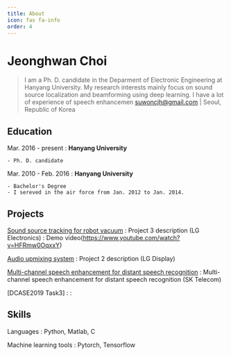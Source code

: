 ```yaml
---
title: About
icon: fas fa-info
order: 4
---
```


Jeonghwan Choi
===========
> I am a Ph. D. candidate in the Deparment of Electronic Engineering at Hanyang University.
> My research interests mainly focus on sound source localization and beamforming using deep learning.
> I have a lot of experience of speech enhancemen
> [suwoncjh@gmail.com](mailto:suwoncjh@gmail.com) |
> Seoul, Republic of Korea

Education
---------
Mar. 2016 - present
:   **Hanyang University**

    - Ph. D. candidate
	
Mar. 2010 - Feb. 2016
:   **Hanyang University**

    - Bachelor's Degree
	- I sereved in the air force from Jan. 2012 to Jan. 2014.

Projects
-----------------

[Sound source tracking for robot vacuum](https://github.com/username/project3)
: Project 3 description (LG Electronics)
: Demo video(https://www.youtube.com/watch?v=HFRmw0OqxxY)

[Audio upmixing system](https://github.com/username/project2)
:   Project 2 description (LG Display)

[Multi-channel speech enhancement for distant speech recognition](https://github.com/username/project1)
: Multi-channel speech enhancement for distant speech recognition  (SK Telecom)

[DCASE2019 Task3]
: 
: 

Skills
------

Languages
:   Python, Matlab, C

Machine learning tools
:   Pytorch, Tensorflow
